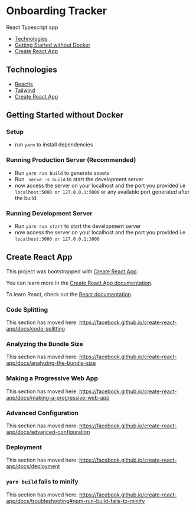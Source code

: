 # Onboarding Tracker
React Typescript app

* [Technologies](#technologies)
* [Getting Started without Docker](#getting-started-without-docker)
* [Create React App](#create-react-app)

## Technologies

- [Reactjs](https://reactjs.org/)
- [Tailwind](https://tailwindcss.com/)
- [Create React App](https://github.com/facebook/create-react-app)


## Getting Started without Docker
### Setup
- run `yarn` to install dependencies

### Running Production  Server (Recommended)
- Run `yarn run build` to generate assets
- Run ` serve -s build` to start the development server
- now access the server on your localhost and the port you provided i.e `localhost:5000 or 127.0.0.1:5000` or any available port generated after the build  
### Running Development Server
- Run `yarn run start` to start the development server
- now access the server on your localhost and the port you provided i.e `localhost:3000 or 127.0.0.1:3000`


## Create React App
This project was bootstrapped with [Create React App](https://github.com/facebook/create-react-app).

You can learn more in the [Create React App documentation](https://facebook.github.io/create-react-app/docs/getting-started).

To learn React, check out the [React documentation](https://reactjs.org/).

### Code Splitting

This section has moved here: https://facebook.github.io/create-react-app/docs/code-splitting

### Analyzing the Bundle Size

This section has moved here: https://facebook.github.io/create-react-app/docs/analyzing-the-bundle-size

### Making a Progressive Web App

This section has moved here: https://facebook.github.io/create-react-app/docs/making-a-progressive-web-app

### Advanced Configuration

This section has moved here: https://facebook.github.io/create-react-app/docs/advanced-configuration

### Deployment

This section has moved here: https://facebook.github.io/create-react-app/docs/deployment

### `yarn build` fails to minify

This section has moved here: https://facebook.github.io/create-react-app/docs/troubleshooting#npm-run-build-fails-to-minify
